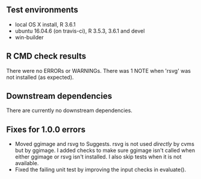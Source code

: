 ## Test environments
* local OS X install, R 3.6.1  
* ubuntu 16.04.6 (on travis-ci), R 3.5.3, 3.6.1 and devel
* win-builder

## R CMD check results  
There were no ERRORs or WARNINGs. There was 1 NOTE when 'rsvg' was not installed (as expected).

## Downstream dependencies
There are currently no downstream dependencies.


## Fixes for 1.0.0 errors
* Moved ggimage and rsvg to Suggests. rsvg is not used *directly* by cvms but by ggimage. I added checks to make sure ggimage isn't called when either ggimage or rsvg isn't installed. I also skip tests when it is not available.
* Fixed the failing unit test by improving the input checks in evaluate().
